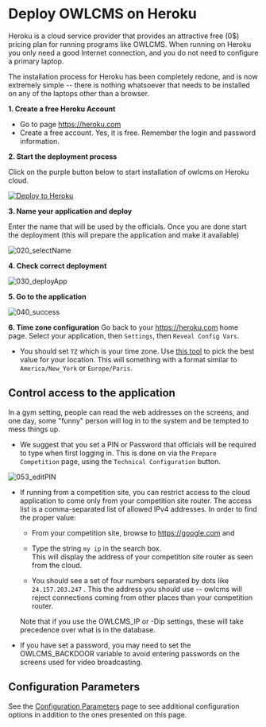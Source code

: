 

# Deploy OWLCMS on Heroku

Heroku is a cloud service provider that provides an attractive free (0$) pricing plan for running programs like OWLCMS.  When running on Heroku you only need a good Internet connection, and you do not need to configure a primary laptop.

The installation process for Heroku has been completely redone, and is now extremely simple -- there is nothing whatsoever that needs to be installed on any of the laptops other than a browser.

**1. Create a free Heroku Account**

- Go to page https://heroku.com
- Create a free account.  Yes, it is free.  Remember the login and password information.

**2. Start the deployment process**

Click on the purple button below to start installation of owlcms on Heroku cloud.

[![Deploy to Heroku](https://www.herokucdn.com/deploy/button.png)](https://heroku.com/deploy?template=https://github.com/${env.REPO_OWNER}/owlcms-heroku)

**3. Name your application and deploy**

Enter the name that will be used by the officials.  Once you are done start the deployment (this will prepare the application and make it available)

![020_selectName](img/Heroku/020_selectName.png)

**4. Check correct deployment**

![030_deployApp](img/Heroku/030_deployApp.png)

**5. Go to the application**

![040_success](img/Heroku/040_success.png)

**6. Time zone configuration**
Go back to your https://heroku.com home page.  Select your application, then `Settings`, then `Reveal Config Vars`.

- You should set `TZ` which is your time zone.   Use [this tool](http://www.timezoneconverter.com/cgi-bin/findzone/findzone.tzc) to pick the best value for your location. This will something with a format similar to `America/New_York` or `Europe/Paris`. 

## Control access to the application

In a gym setting, people can read the web addresses on the screens, and one day, some "funny" person will log in to the system and be tempted to mess things up.
- We suggest that you set a PIN or Password that officials will be required to type when first logging in.  This is done on via the `Prepare Competition` page, using the `Technical Configuration` button.

![053_editPIN](img/PublicResults/053_editPIN.png)

- If running from a competition site, you can restrict access to the cloud application to come only from your competition site router. The access list is a comma-separated list of allowed IPv4 addresses.   In order to find the proper value:

  - From your competition site, browse to https://google.com and 
  
  - Type the string  `my ip`  in the search box.  
    This will display the address of your competition site router as seen from the cloud.  
    
  - You should see a set of four numbers separated by dots like `24.157.203.247`  . This the address you should use -- owlcms will reject connections coming from other places than your competition router. 
  
  Note that if you use the OWLCMS_IP or -Dip settings, these will take precedence over what is in the database.
  
- If you have set a password, you may need to set the OWLCMS_BACKDOOR variable to avoid entering passwords on the screens used for video broadcasting.

## Configuration Parameters

See the [Configuration Parameters](./Configuration.md ':include') page to see additional configuration options in addition to the ones presented on this page.
